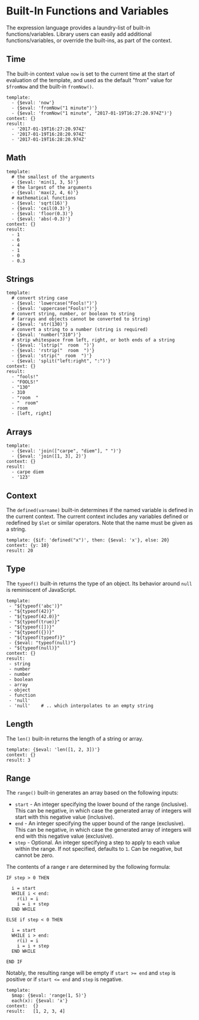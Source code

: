 # Built-In Functions and Variables

The expression language provides a laundry-list of built-in functions/variables. Library
users can easily add additional functions/variables, or override the built-ins, as part
of the context.

## Time

The built-in context value `now` is set to the current time at the start of
evaluation of the template, and used as the default "from" value for `$fromNow`
and the built-in `fromNow()`.

```yaml,json-e
template:
  - {$eval: 'now'}
  - {$eval: 'fromNow("1 minute")'}
  - {$eval: 'fromNow("1 minute", "2017-01-19T16:27:20.974Z")'}
context: {}
result:
  - '2017-01-19T16:27:20.974Z'
  - '2017-01-19T16:28:20.974Z'
  - '2017-01-19T16:28:20.974Z'
```

## Math

```yaml,json-e
template:
  # the smallest of the arguments
  - {$eval: 'min(1, 3, 5)'}
  # the largest of the arguments
  - {$eval: 'max(2, 4, 6)'}
  # mathematical functions
  - {$eval: 'sqrt(16)'}
  - {$eval: 'ceil(0.3)'}
  - {$eval: 'floor(0.3)'}
  - {$eval: 'abs(-0.3)'}
context: {}
result:
  - 1
  - 6
  - 4
  - 1
  - 0
  - 0.3
```

## Strings

```yaml,json-e
template:
  # convert string case
  - {$eval: 'lowercase("Fools!")'}
  - {$eval: 'uppercase("Fools!")'}
  # convert string, number, or boolean to string
  # (arrays and objects cannot be converted to string)
  - {$eval: 'str(130)'}
  # convert a string to a number (string is required)
  - {$eval: 'number("310")'}
  # strip whitespace from left, right, or both ends of a string
  - {$eval: 'lstrip("  room  ")'}
  - {$eval: 'rstrip("  room  ")'}
  - {$eval: 'strip("  room  ")'}
  - {$eval: 'split("left:right", ":")'}
context: {}
result:
  - "fools!"
  - "FOOLS!"
  - "130"
  - 310
  - "room  "
  - "  room"
  - room
  - [left, right]
```

## Arrays

```yaml,json-e
template:
  - {$eval: 'join(["carpe", "diem"], " ")'}
  - {$eval: 'join([1, 3], 2)'}
context: {}
result:
  - carpe diem
  - '123'
```

## Context

The `defined(varname)` built-in determines if the named variable is defined in the current context.
The current context includes any variables defined or redefined by `$let` or similar operators.
Note that the name must be given as a string.

```yaml,json-e
template: {$if: 'defined("x")', then: {$eval: 'x'}, else: 20}
context: {y: 10}
result: 20
```

## Type

The `typeof()` built-in returns the type of an object. Its behavior around
`null` is reminiscent of JavaScript.

```yaml,json-e
template:
 - "${typeof('abc')}"
 - "${typeof(42)}"
 - "${typeof(42.0)}"
 - "${typeof(true)}"
 - "${typeof([])}"
 - "${typeof({})}"
 - "${typeof(typeof)}"
 - {$eval: "typeof(null)"}
 - "${typeof(null)}"
context: {}
result:
 - string
 - number
 - number
 - boolean
 - array
 - object
 - function
 - 'null'
 - 'null'    # .. which interpolates to an empty string
```

## Length

The `len()` built-in returns the length of a string or array.

```yaml,json-e
template: {$eval: 'len([1, 2, 3])'}
context: {}
result: 3
```

## Range

The `range()` built-in generates an array based on the following inputs:
* `start` - An integer specifying the lower bound of the range (inclusive).
  This can be negative, in which case the generated array of integers will
  start with this negative value (inclusive).
* `end` - An integer specifying the upper bound of the range (exclusive). This
  can be negative, in which case the generated array of integers will end with
  this negative value (exclusive).
* `step` - Optional. An integer specifying a step to apply to each value within
  the range. If not specified, defaults to `1`. Can be negative, but cannot be
  zero.

The contents of a range r are determined by the following formula:

```yaml,json-e
IF step > 0 THEN

  i = start
  WHILE i < end:
    r(i) = i
    i = i + step
  END WHILE

ELSE if step < 0 THEN

  i = start
  WHILE i > end:
    r(i) = i
    i = i + step
  END WHILE

END IF
```

Notably, the resulting range will be empty if `start >= end` and `step` is
positive or if `start <= end` and `step` is negative.

```yaml,json-e
template:
  $map: {$eval: 'range(1, 5)'}
  each(x): {$eval: 'x'}
context:  {}
result:   [1, 2, 3, 4]
```
